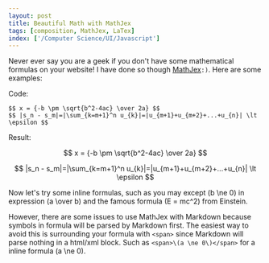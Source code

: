 ```yaml
---
layout: post
title: Beautiful Math with MathJex
tags: [composition, MathJex, LaTex]
index: ['/Computer Science/UI/Javascript']
---
```


Never ever say you are a geek if you don't have some mathematical formulas on your website! I have done so though [MathJex](http://www.mathjax.org)`:)`. Here are some examples:

Code:

	$$ x = {-b \pm \sqrt{b^2-4ac} \over 2a} $$
	$$ |s_n - s_m|=|\sum_{k=m+1}^n u_{k}|=|u_{m+1}+u_{m+2}+...+u_{n}| \lt \epsilon $$

Result:

<span>$$ x = {-b \pm \sqrt{b^2-4ac} \over 2a} $$</span>

<span>$$ |s_n - s_m|=|\sum_{k=m+1}^n u_{k}|=|u_{m+1}+u_{m+2}+...+u_{n}| \lt \epsilon $$</span>

Now let's try some inline formulas, such as you may except <span>\(b \ne 0\)</span> in expression <span>\(a \over b\)</span> and the famous formula <span>\(E = mc^2\)</span> from Einstein.

However, there are some issues to use MathJex with Markdown because symbols in formula will be parsed by Markdown first. The easiest way to avoid this is surrounding your formula with `<span>` since Markdown will parse nothing in a html/xml block. Such as `<span>\(a \ne 0\)</span>` for a inline formula <span>\(a \ne 0\)</span>.
